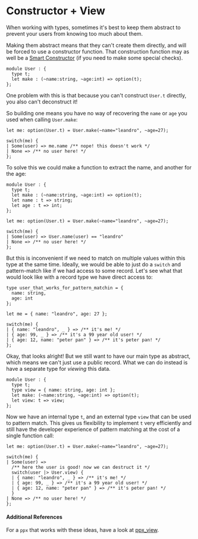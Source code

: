 # Constructor + View

When working with types, sometimes it's best to keep them abstract to prevent
your users from knowing too much about them.

Making them abstract means that they can't create them directly, and will be
forced to use a constructor function. That construction function may as well be
a [Smart Constructor](smart-constructors.md) (if you need to make some special
checks).

```reason
module User : {
  type t;
  let make : (~name:string, ~age:int) => option(t);
};
```

One problem with this is that because you can't construct `User.t` directly, you
also can't deconstruct it!

So building one means you have no way of recovering the `name` or `age` you used
when calling `User.make`:

```reason
let me: option(User.t) = User.make(~name="leandro", ~age=27);

switch(me) {
| Some(user) => me.name /** nope! this doesn't work */
| None => /** no user here! */
};
```

To solve this we could make a function to extract the name, and another for the
age:

```reason
module User : {
  type t;
  let make : (~name:string, ~age:int) => option(t);
  let name : t => string;
  let age : t => int;
};

let me: option(User.t) = User.make(~name="leandro", ~age=27);

switch(me) {
| Some(user) => User.name(user) == "leandro"
| None => /** no user here! */
};
```

But this is inconvenient if we need to match on multiple values within this type
at the same time. Ideally, we would be able to just do a `switch` and
pattern-match like if we had access to some record. Let's see what that would
look like with a record type we have direct access to:

```reason
type user_that_works_for_pattern_matchin = {
  name: string,
  age: int
};

let me = { name: "leandro", age: 27 };

switch(me) {
| { name: "leandro", _ } => /** it's me! */
| { age: 99, _ } => /** it's a 99 year old user! */
| { age: 12, name: "peter pan" } => /** it's peter pan! */
};
```

Okay, that looks alright! But we still want to have our main type as abstract,
which means we can't just use a public record. What we can do instead is have a
separate type for _viewing_ this data.

```reason
module User : {
  type t;
  type view = { name: string, age: int };
  let make: (~name:string, ~age:int) => option(t);
  let view: t => view;
};
```

Now we have an internal type `t`, and an external type `view` that can be used to
pattern match. This gives us flexibility to implement `t` very efficiently and
still have the developer experience of pattern matching at the cost of a single
function call:

```reason
let me: option(User.t) = User.make(~name="leandro", ~age=27);

switch(me) {
| Some(user) =>
  /** here the user is good! now we can destruct it */
  switch(user |> User.view) {
  | { name: "leandro", _ } => /** it's me! */
  | { age: 99, _ } => /** it's a 99 year old user! */
  | { age: 12, name: "peter pan" } => /** it's peter pan! */
  }
| None => /** no user here! */
};
```

#### Additional References

For a `ppx` that works with these ideas, have a look at
[ppx_view](https://github.com/ocaml-ppx/ppx_view).

